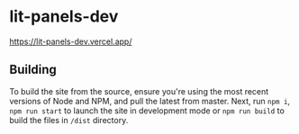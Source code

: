 # lit-panels-dev

https://lit-panels-dev.vercel.app/

## Building

To build the site from the source, ensure you're using the most recent versions of Node and NPM, and pull the latest from master.
Next, run `npm i`, `npm run start` to launch the site in development mode or `npm run build` to build the files in `/dist` directory.
